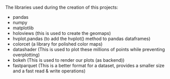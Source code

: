The libraries used during the creation of this projects:
- pandas
- numpy
- matplotlib 
- holoviews (this is used to create the geomaps)
- hvplot.pandas (to add the hvplot() method to pandas dataframes)
- colorcet (a library for polished color maps)
- datashader (This is used to plot these millions of points while preventing overplotting)
- bokeh (This is used to render our plots (as backend))
- fastparquet (This is a better format for a dataset, provides a smaller size and a fast read & write operations)

